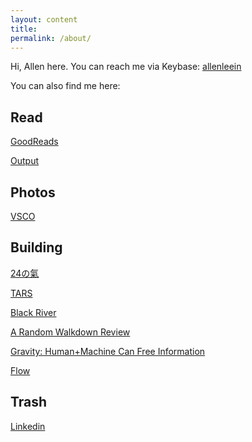 ```yaml
---
layout: content
title: 
permalink: /about/
---
```


Hi, Allen here. You can reach me via Keybase: [allenleein](https://keybase.io/allenleein)

You can also find me here:

## Read

[GoodReads](https://www.goodreads.com/user/show/20146841-allen)

[Output](https://allenleein.github.io/brains/output/)


## Photos

[VSCO]()


## Building

[24の氣](https://www.producthunt.com/upcoming/24-24-energy)

[TARS](https://allenleein.github.io/tars/)

[Black River](https://medium.com/functionsfund)

[A Random Walkdown Review](https://medium.com/bookworms)

[Gravity: Human+Machine Can Free Information](https://medium.com/rosenbridge)

[Flow](https://medium.com/intoflow)

## Trash

[Linkedin](https://www.linkedin.com/in/allen-lee-52b16378/)








